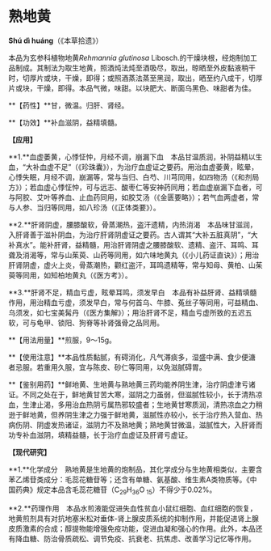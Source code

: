 # 熟地黄

**Shú dì huáng**（《本草拾遗》）

本品为玄参科植物地黄*Rehmannia glutinosa* Libosch.的干燥块根，经炮制加工品制成。其制法为取生地黄，照酒炖法炖至酒吸尽，取出，晾晒至外皮黏液稍干时，切厚片或块，干燥，即得；或照酒蒸法蒸至黑润，取出，晒至约八成干，切厚片或块，干燥，即得。本品气微，味甜。以块肥大、断面乌黑色、味甜者为佳。

**【药性】**甘，微温。归肝、肾经。

**【功效】**补血滋阴，益精填髓。

**【应用】**

**1.**血虚萎黄，心悸怔忡，月经不调，崩漏下血　本品甘温质润，补阴益精以生血，“大补血虚不足”（《珍珠囊》），为治疗血虚证之要药。用治血虚萎黄，眩晕，心悸失眠，月经不调，崩漏等，常与当归、白芍、川芎同用，如四物汤（《和剂局方》）；若血虚心悸怔忡，可与远志、酸枣仁等安神药同用；若血虚崩漏下血者，可与阿胶、艾叶等养血、止血药同用，如胶艾汤（《金匮要略》）；若气血两虚者，常与人参、当归等同用，如八珍汤（《正体类要》）。

**2.**肝肾阴虚，腰膝酸软，骨蒸潮热，盗汗遗精，内热消渴　本品味甘滋润，入肝肾善于滋补阴血，为治疗肝肾阴虚证之要药。古人谓其“大补五脏真阴”，“大补真水”。能补肝肾，益精髓，用治肝肾阴虚之腰膝酸软、遗精、盗汗、耳鸣、耳聋及消渴等，常与山茱萸、山药等同用，如六味地黄丸（《小儿药证直诀》）；用治肝肾阴虚，虚火上炎，骨蒸潮热，颧红盗汗，耳鸣遗精等，常与知母、黄柏、山茱萸等同用，如知柏地黄丸（《医方考》）。

**3.**肝肾不足，精血亏虚，眩晕耳鸣，须发早白　本品有补益肝肾、益精填髓作用，用治精血亏虚，须发早白，常与何首乌、牛膝、菟丝子等同用，可益精血、乌须发，如七宝美髯丹（《医方集解》）；用治肝肾不足，精血亏虚所致的五迟五软，可与龟甲、锁阳、狗脊等补肾强骨之品同用。

**【用法用量】**煎服，9～15g。

**【使用注意】**本品性质黏腻，有碍消化，凡气滞痰多，湿盛中满、食少便溏者忌服。若重用久服，宜与陈皮、砂仁等同用，以免滋腻碍胃。

**【鉴别用药】**鲜地黄、生地黄与熟地黄三药均能养阴生津，治疗阴虚津亏诸证。不同之处在于，鲜地黄甘苦大寒，滋阴之力虽弱，但滋腻性较小，长于清热凉血，生津止渴，多用治血热阴亏属热邪较盛者；生地黄甘寒质润，清热凉血之力稍逊于鲜地黄，但养阴生津之力强于鲜地黄，滋腻性亦较小，长于治疗热入营血、热病伤阴、阴虚发热诸证，滋阴力不及熟地黄；熟地黄甘微温，滋腻性大，入肝肾而功专补血滋阴，填精益髓，长于治疗血虚证及肝肾亏虚证。

**【现代研究】**

**1.**化学成分　熟地黄是生地黄的炮制品，其化学成分与生地黄相类似，主要含苯乙烯苷类成分：毛蕊花糖苷等；还含有单糖、氨基酸、维生素A类物质等。《中国药典》规定本品含毛蕊花糖苷（C<sub>29</sub>H<sub>36</sub>O<sub> 15</sub>）不得少于0.02%。

**2.**药理作用　本品水煎液能促进失血性贫血小鼠红细胞、血红细胞的恢复，地黄煎剂具有对抗地塞米松对垂体-肾上腺皮质系统的抑制作用，并能促进肾上腺皮质激素的合成；醇提物能增强免疫功能，促进血凝和强心的作用。此外，本品还有降血糖、防治骨质疏松、调节免疫、抗衰老、抗焦虑、改善学习记忆等作用。